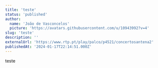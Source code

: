 ```yaml
---
title: 'teste'
status: 'published'
author:
  name: 'João de Vasconcelos'
  picture: 'https://avatars.githubusercontent.com/u/10943992?v=4'
slug: 'teste'
description: ''
externalUrl: 'https://www.rtp.pt/play/palco/p4521/concertosantena2'
publishedAt: '2024-01-17T22:14:51.000Z'
---
```


teste